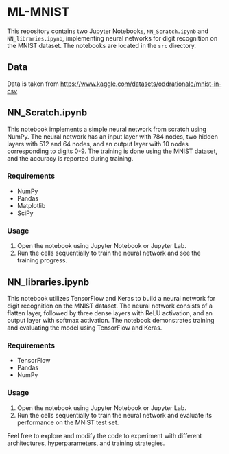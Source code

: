 # ML-MNIST

This repository contains two Jupyter Notebooks, `NN_Scratch.ipynb` and `NN_libraries.ipynb`, implementing neural networks for digit recognition on the MNIST dataset. The notebooks are located in the `src` directory.

## Data

Data is taken from https://www.kaggle.com/datasets/oddrationale/mnist-in-csv

## NN_Scratch.ipynb
This notebook implements a simple neural network from scratch using NumPy. The neural network has an input layer with 784 nodes, two hidden layers with 512 and 64 nodes, and an output layer with 10 nodes corresponding to digits 0-9. The training is done using the MNIST dataset, and the accuracy is reported during training.

### Requirements
- NumPy
- Pandas
- Matplotlib
- SciPy

### Usage
1. Open the notebook using Jupyter Notebook or Jupyter Lab.
2. Run the cells sequentially to train the neural network and see the training progress.

## NN_libraries.ipynb
This notebook utilizes TensorFlow and Keras to build a neural network for digit recognition on the MNIST dataset. The neural network consists of a flatten layer, followed by three dense layers with ReLU activation, and an output layer with softmax activation. The notebook demonstrates training and evaluating the model using TensorFlow and Keras.

### Requirements
- TensorFlow
- Pandas
- NumPy

### Usage
1. Open the notebook using Jupyter Notebook or Jupyter Lab.
2. Run the cells sequentially to train the neural network and evaluate its performance on the MNIST test set.

Feel free to explore and modify the code to experiment with different architectures, hyperparameters, and training strategies.